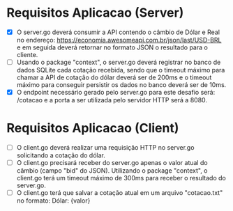 # Requisitos Aplicacao (Server)
- [x] O server.go deverá consumir a API contendo o câmbio de Dólar e Real no endereço: https://economia.awesomeapi.com.br/json/last/USD-BRL e em seguida deverá retornar no formato JSON o resultado para o cliente.
- [ ] Usando o package "context", o server.go deverá registrar no banco de dados SQLite cada cotação recebida, sendo que o timeout máximo para chamar a API de cotação do dólar deverá ser de 200ms e o timeout máximo para conseguir persistir os dados no banco deverá ser de 10ms.
- [x] O endpoint necessário gerado pelo server.go para este desafio será: /cotacao e a porta a ser utilizada pelo servidor HTTP será a 8080.
# Requisitos Aplicacao (Client)
- [ ] O client.go deverá realizar uma requisição HTTP no server.go solicitando a cotação do dólar.
- [ ] O client.go precisará receber do server.go apenas o valor atual do câmbio (campo "bid" do JSON). Utilizando o package "context", o client.go terá um timeout máximo de 300ms para receber o resultado do server.go.
- [ ] O client.go terá que salvar a cotação atual em um arquivo "cotacao.txt" no formato: Dólar: {valor}  